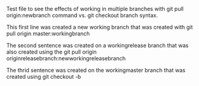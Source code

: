 Test file to see the effects of working in multiple branches with git pull origin:newbranch command vs. git checkout branch syntax.

This first line was created a new working branch that was created with git pull origin master:workingbranch

The second sentence was created on a workingrelease branch that was also created using the git pull origin originreleasebranch:newworkingreleasebranch

The thrid sentence was created on the workingmaster branch that was created using git checkout -b
